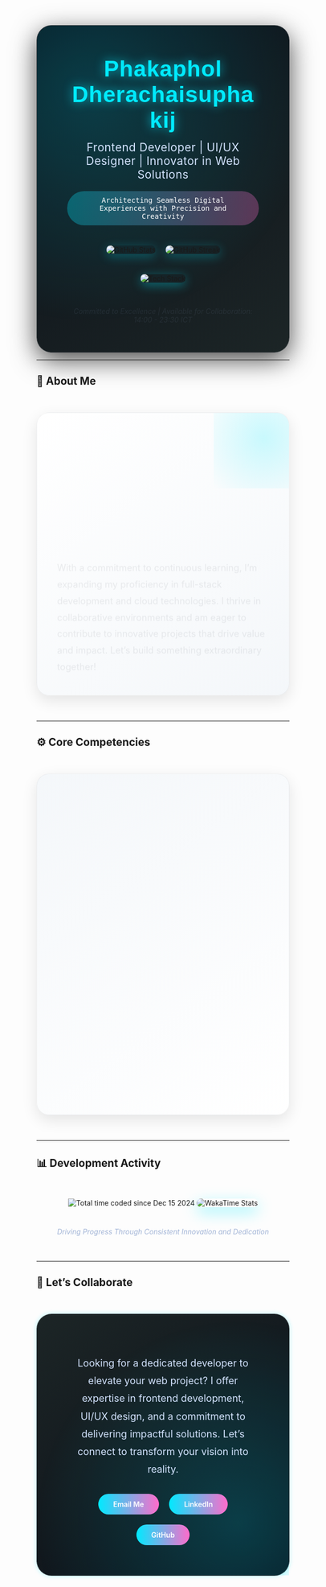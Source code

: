 <div align="center" style="background: linear-gradient(145deg, #0a0e17 0%, #1c2526 100%); padding: 60px; border-radius: 30px; box-shadow: 0 15px 50px rgba(0, 0, 0, 0.7); border: 1px solid rgba(255, 255, 255, 0.15); position: relative; overflow: hidden;">
  <div style="position: absolute; top: 0; left: 0; width: 100%; height: 100%; background: radial-gradient(circle at 20% 20%, rgba(0, 234, 255, 0.2), transparent 70%); z-index: 0;"></div>
  <h1 style="font-family: 'Montserrat', sans-serif; font-size: 3.2em; color: #00eaff; text-shadow: 0 0 20px rgba(0, 234, 255, 0.7); margin: 0; letter-spacing: 1px; position: relative; z-index: 1;">
    Phakaphol Dherachaisuphakij
  </h1>
  <h3 style="font-family: 'Inter', sans-serif; font-size: 1.6em; color: #d4e4ff; margin: 15px 0; letter-spacing: 0.5px; font-weight: 400; position: relative; z-index: 1;">
    Frontend Developer | UI/UX Designer | Innovator in Web Solutions
  </h3>
  <p style="background: linear-gradient(90deg, rgba(0, 234, 255, 0.3), rgba(255, 107, 203, 0.3)); padding: 10px 25px; border-radius: 50px; color: #ffffff; font-family: 'Fira Code', monospace; font-size: 1em; font-weight: 500; margin: 20px 0; position: relative; z-index: 1;">
    Architecting Seamless Digital Experiences with Precision and Creativity
  </p>
  <div style="margin: 40px 0; display: flex; gap: 20px; flex-wrap: wrap; justify-content: center; position: relative; z-index: 1;">
    <a href="https://github.com/GodzK" target="_blank" style="text-decoration: none;">
      <img src="https://github-readme-stats.vercel.app/api?username=GodzK&show_icons=true&theme=transparent&hide_border=true&title_color=00eaff&text_color=d4e4ff&icon_color=ff6bcb&bg_color=00000000" alt="GitHub Stats" style="border-radius: 15px; box-shadow: 0 5px 20px rgba(0, 234, 255, 0.3); transition: transform 0.3s;" onmouseover="this.style.transform='scale(1.05)'" onmouseout="this.style.transform='scale(1)'" />
    </a>
    <a href="https://github.com/GodzK" target="_blank" style="text-decoration: none;">
      <img src="https://git-hub-streak-stats.vercel.app?user=GodzK&theme=transparent&hide_border=true&locale=th&date_format=j%20M%5B%20Y%5D&card_width=509&background=00000000&fire=ff6bcb&ring=00eaff&currStreakNum=d4e4ff&sideNums=d4e4ff&currStreakLabel=00eaff&sideLabels=d4e4ff" alt="GitHub Streak" style="border-radius: 15px; box-shadow: 0 5px 20px rgba(0, 234, 255, 0.3); transition: transform 0.3s;" onmouseover="this.style.transform='scale(1.05)'" onmouseout="this.style.transform='scale(1)'" />
    </a>
  </div>
  <div style="margin: 30px 0; position: relative; z-index: 1;">
    <img src="https://skillicons.dev/icons?i=js,ts,nodejs,python,java,go,react,nextjs,nuxtjs,tailwind,mui,mysql,figma,aws" alt="Tech Stack" style="border-radius: 15px; box-shadow: 0 5px 20px rgba(0, 234, 255, 0.4); transition: transform 0.3s;" onmouseover="this.style.transform='scale(1.03)'" onmouseout="this.style.transform='scale(1)'" />
  </div>
  <p style="font-family: 'Inter', sans-serif; font-size: 1em; color: #a0b3d6; margin-top: 20px; font-style: italic; position: relative; z-index: 1;">
    Committed to Excellence | Available for Collaboration: 14:00 - 23:30 ICT
  </p>
</div>

<script>
  // Parallax effect for header
  document.addEventListener('mousemove', (e) => {
    const header = document.querySelector('div[align="center"]');
    const x = (e.clientX / window.innerWidth - 0.5) * 20;
    const y = (e.clientY / window.innerHeight - 0.5) * 20;
    header.style.transform = `translate(${x}px, ${y}px)`;
  });
</script>

<style>
  @keyframes fadeIn {
    from { opacity: 0; transform: translateY(20px); }
    to { opacity: 1; transform: translateY(0); }
  }
  div[align="center"] > * {
    animation: fadeIn 0.8s ease-out forwards;
    animation-delay: calc(var(--i) * 0.2s);
  }
  div[align="center"] > *:nth-child(1) { --i: 1; }
  div[align="center"] > *:nth-child(2) { --i: 2; }
  div[align="center"] > *:nth-child(3) { --i: 3; }
  div[align="center"] > *:nth-child(4) { --i: 4; }
  div[align="center"] > *:nth-child(5) { --i: 5; }
  div[align="center"] > *:nth-child(6) { --i: 6; }
</style>

---

## 🌟 About Me
<div style="background: linear-gradient(145deg, #ffffff 0%, #f4f7fa 100%); padding: 40px; border-radius: 25px; box-shadow: 0 10px 30px rgba(0, 0, 0, 0.1); margin: 50px 0; border: 1px solid rgba(0, 0, 0, 0.05); position: relative; overflow: hidden;">
  <div style="position: absolute; top: -50px; right: -50px; width: 200px; height: 200px; background: radial-gradient(circle, rgba(0, 234, 255, 0.2), transparent);"></div>
  <p style="font-family: 'Inter', sans-serif; font-size: 1.3em; color: #1a202c; line-height: 1.8; position: relative; z-index: 1;">
    I’m <strong>Phakaphol Dherachaisuphakij</strong>, a skilled Frontend Developer with a passion for creating intuitive and visually compelling web experiences. My expertise in <strong>React</strong>, <strong>Next.js</strong>, and <strong>UI/UX design</strong> enables me to deliver solutions that balance aesthetics with performance.
  </p>
  <p style="font-family: 'Inter', sans-serif; font-size: 1.3em; color: #1a202c; line-height: 1.8; position: relative; z-index: 1;">
    With a commitment to continuous learning, I’m expanding my proficiency in full-stack development and cloud technologies. I thrive in collaborative environments and am eager to contribute to innovative projects that drive value and impact. Let’s build something extraordinary together!
  </p>
</div>

<style>
  div[style*="background: linear-gradient(145deg, #ffffff"] > p {
    opacity: 0;
    animation: fadeIn 1s ease-out forwards;
  }
  div[style*="background: linear-gradient(145deg, #ffffff"] > p:nth-child(1) { animation-delay: 0.3s; }
  div[style*="background: linear-gradient(145deg, #ffffff"] > p:nth-child(2) { animation-delay: 0.5s; }
</style>

---

## ⚙️ Core Competencies
<div style="background: linear-gradient(145deg, #f4f7fa 0%, #ffffff 100%); padding: 40px; border-radius: 25px; box-shadow: 0 10px 30px rgba(0, 0, 0, 0.1); margin: 50px 0; border: 1px solid rgba(0, 0, 0, 0.05);">
  <ul style="list-style-type: none; padding: 0; font-family: 'Inter', sans-serif; font-size: 1.3em; color: #1a202c; line-height: 2.2;">
    <li style="display: flex; align-items: center; gap: 10px;">
      <span style="font-size: 1.5em;">🌐</span> <strong>Frontend Development</strong>: Building responsive, high-performance interfaces with React, Next.js, and Tailwind CSS
    </li>
    <li style="display: flex; align-items: center; gap: 10px;">
      <span style="font-size: 1.5em;">🎨</span> <strong>Dynamic Animations</strong>: Enhancing user engagement with Framer Motion and GSAP
    </li>
    <li style="display: flex; align-items: center; gap: 10px;">
      <span style="font-size: 1.5em;">🖌️</span> <strong>UI/UX Design</strong>: Crafting intuitive layouts prioritizing usability and accessibility
    </li>
    <li style="display: flex; align-items: center; gap: 10px;">
      <span style="font-size: 1.5em;">💡</span> <strong>Technical Problem-Solving</strong>: Delivering scalable solutions with a focus on efficiency
    </li>
    <li style="display: flex; align-items: center; gap: 10px;">
      <span style="font-size: 1.5em;">☁️</span> <strong>Cloud Integration</strong>: Leveraging AWS for seamless deployment and scalability
    </li>
  </ul>
</div>

<style>
  ul li {
    opacity: 0;
    transform: translateX(-20px);
    animation: slideIn 0.6s ease-out forwards;
  }
  ul li:nth-child(1) { animation-delay: 0.2s; }
  ul li:nth-child(2) { animation-delay: 0.4s; }
  ul li:nth-child(3) { animation-delay: 0.6s; }
  ul li:nth-child(4) { animation-delay: 0.8s; }
  ul li:nth-child(5) { animation-delay: 1.0s; }
  @keyframes slideIn {
    to { opacity: 1; transform: translateX(0); }
  }
</style>

---

## 📊 Development Activity
<div align="center" style="margin: 50px 0;">
  <a href="https://wakatime.com/@984daca2-1327-4d0b-b661-d23dc3c18db1" style="text-decoration: none;">
    <img src="https://wakatime.com/badge/user/984daca2-1327-4d0b-b661-d23dc3c18db1.svg" alt="Total time coded since Dec 15 2024" style="margin-bottom: 20px;" />
  </a>
  <img src="https://github-readme-stats.vercel.app/api/wakatime?username=GodzK&theme=transparent&layout=compact&hide_border=true&bg_color=00000000&title_color=00eaff&text_color=d4e4ff&icon_color=ff6bcb" alt="WakaTime Stats" style="border-radius: 25px; box-shadow: 0 10px 30px rgba(0, 234, 255, 0.4); transition: transform 0.3s;" onmouseover="this.style.transform='scale(1.03)'" onmouseout="this.style.transform='scale(1)'" />
  <p style="font-family: 'Inter', sans-serif; font-size: 1em; color: #a0b3d6; margin-top: 20px; font-style: italic;">
    Driving Progress Through Consistent Innovation and Dedication
  </p>
</div>

---

## 🚀 Let’s Collaborate
<div align="center" style="background: linear-gradient(145deg, #1c2526 0%, #0a0e17 100%); padding: 60px; border-radius: 30px; box-shadow: 0 15px 50px rgba(0, 234, 255, 0.4); margin: 50px 0; border: 1px solid rgba(255, 255, 255, 0.15); position: relative;">
  <div style="position: absolute; top: 0; left: 0; width: 100%; height: 100%; background: radial-gradient(circle at 80% 80%, rgba(0, 234, 255, 0.2), transparent 70%); z-index: 0;"></div>
  <p style="font-family: 'Inter', sans-serif; font-size: 1.4em; color: #d4e4ff; line-height: 1.8; position: relative; z-index: 1;">
    Looking for a dedicated developer to elevate your web project? I offer expertise in frontend development, UI/UX design, and a commitment to delivering impactful solutions. Let’s connect to transform your vision into reality.
  </p>
  <div style="margin-top: 30px; display: flex; gap: 20px; flex-wrap: wrap; justify-content: center; position: relative; z-index: 1;">
    <a href="mailto:godzk25@gmail.com" style="background: linear-gradient(90deg, #00eaff, #ff6bcb); padding: 12px 30px; border-radius: 50px; color: #ffffff; font-family: 'Inter', sans-serif; font-weight: 600; text-decoration: none; transition: transform 0.3s, box-shadow 0.3s;" onmouseover="this.style.transform='scale(1.1)'; this.style.boxShadow='0 5px 20px rgba(0, 234, 255, 0.6)';" onmouseout="this.style.transform='scale(1)'; this.style.boxShadow='none';">Email Me</a>
    <a href="https://linkedin.com/in/phakaphol" style="background: linear-gradient(90deg, #00eaff, #ff6bcb); padding: 12px 30px; border-radius: 50px; color: #ffffff; font-family: 'Inter', sans-serif; font-weight: 600; text-decoration: none; transition: transform 0.3s, box-shadow 0.3s;" onmouseover="this.style.transform='scale(1.1)'; this.style.boxShadow='0 5px 20px rgba(0, 234, 255, 0.6)';" onmouseout="this.style.transform='scale(1)'; this.style.boxShadow='none';">LinkedIn</a>
    <a href="https://github.com/GodzK" style="background: linear-gradient(90deg, #00eaff, #ff6bcb); padding: 12px 30px; border-radius: 50px; color: #ffffff; font-family: 'Inter', sans-serif; font-weight: 600; text-decoration: none; transition: transform 0.3s, box-shadow 0.3s;" onmouseover="this.style.transform='scale(1.1)'; this.style.boxShadow='0 5px 20px rgba(0, 234, 255, 0.6)';" onmouseout="this.style.transform='scale(1)'; this.style.boxShadow='none';">GitHub</a>
  </div>
</div>

<script>
  // Smooth scroll for section navigation
  document.querySelectorAll('a[href^="#"]').forEach(anchor => {
    anchor.addEventListener('click', function (e) {
      e.preventDefault();
      document.querySelector(this.getAttribute('href')).scrollIntoView({
        behavior: 'smooth'
      });
    });
  });
</script>

<style>
  @keyframes pulse {
    0% { box-shadow: 0 0 10px rgba(0, 234, 255, 0.3); }
    50% { box-shadow: 0 0 20px rgba(0, 234, 255, 0.5); }
    100% { box-shadow: 0 0 10px rgba(0, 234, 255, 0.3); }
  }
  div[style*="background: linear-gradient(145deg, #1c2526"] {
    animation: pulse 3s infinite;
  }
</style>
